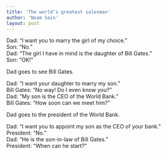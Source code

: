 ```yaml
---
title: 'The world’s greatest salesman'
author: 'Noam Sain'
layout: post
---
```


Dad: “I want you to marry the girl of my choice.”  
Son: “No.”  
Dad: “The girl I have in mind is the daughter of Bill Gates.”  
Son: “OK!”  
  
Dad goes to see Bill Gates.

Dad: “I want your daughter to marry my son.”  
Bill Gates: “No way! Do I even know you?”  
Dad: “My son is the CEO of the World Bank.”  
Bill Gates: “How soon can we meet him?”

Dad goes to the president of the World Bank.

Dad: “I want you to appoint my son as the CEO of your bank.”  
President: “No.”  
Dad: “He is the son-in-law of Bill Gates.”  
President: “When can he start?”